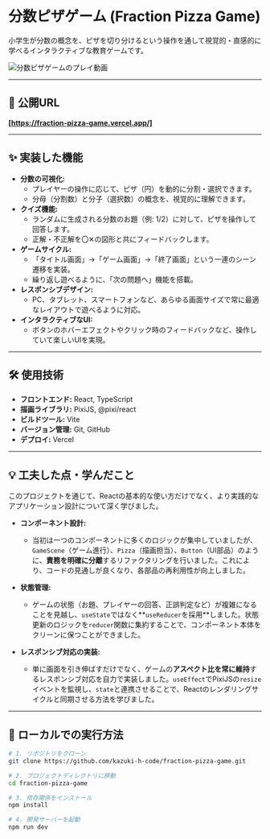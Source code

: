 # 分数ピザゲーム (Fraction Pizza Game)

小学生が分数の概念を、ピザを切り分けるという操作を通して視覚的・直感的に学べるインタラクティブな教育ゲームです。

![分数ピザゲームのプレイ動画](https://github.com/kazuki-h-code/fraction-pizza-game/blob/main/docs/images/fraction-pizza-game_demo.gif)

---

## 🚀 公開URL

**[https://fraction-pizza-game.vercel.app/]**

---

## ✨ 実装した機能

* **分数の可視化:**
    * プレイヤーの操作に応じて、ピザ（円）を動的に分割・選択できます。
    * 分母（分割数）と分子（選択数）の概念を、視覚的に理解できます。
* **クイズ機能:**
    * ランダムに生成される分数のお題（例: 1/2）に対して、ピザを操作して回答します。
    * 正解・不正解を〇✕の図形と共にフィードバックします。
* **ゲームサイクル:**
    * 「タイトル画面」→「ゲーム画面」→「終了画面」という一連のシーン遷移を実装。
    * 繰り返し遊べるように、「次の問題へ」機能を搭載。
* **レスポンシブデザイン:**
    * PC、タブレット、スマートフォンなど、あらゆる画面サイズで常に最適なレイアウトで遊べるように対応。
* **インタラクティブなUI:**
    * ボタンのホバーエフェクトやクリック時のフィードバックなど、操作していて楽しいUIを実現。

---

## 🛠️ 使用技術

* **フロントエンド:** React, TypeScript
* **描画ライブラリ:** PixiJS, @pixi/react
* **ビルドツール:** Vite
* **バージョン管理:** Git, GitHub
* **デプロイ:** Vercel

---

## 💡 工夫した点・学んだこと

このプロジェクトを通じて、Reactの基本的な使い方だけでなく、より実践的なアプリケーション設計について深く学びました。

* **コンポーネント設計:**
    * 当初は一つのコンポーネントに多くのロジックが集中していましたが、`GameScene`（ゲーム進行）、`Pizza`（描画担当）、`Button`（UI部品）のように、**責務を明確に分離**するリファクタリングを行いました。これにより、コードの見通しが良くなり、各部品の再利用性が向上しました。

* **状態管理:**
    * ゲームの状態（お題、プレイヤーの回答、正誤判定など）が複雑になることを見越し、`useState`ではなく**`useReducer`を採用**しました。状態更新のロジックを`reducer`関数に集約することで、コンポーネント本体をクリーンに保つことができました。

* **レスポンシブ対応の実装:**
    * 単に画面を引き伸ばすだけでなく、ゲームの**アスペクト比を常に維持**するレスポンシブ対応を自力で実装しました。`useEffect`でPixiJSの`resize`イベントを監視し、`state`と連携させることで、Reactのレンダリングサイクルと同期させる方法を学びました。

---

## 🏁 ローカルでの実行方法

```bash
# 1. リポジトリをクローン
git clone https://github.com/kazuki-h-code/fraction-pizza-game.git

# 2. プロジェクトディレクトリに移動
cd fraction-pizza-game

# 3. 依存関係をインストール
npm install

# 4. 開発サーバーを起動
npm run dev